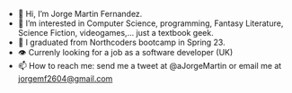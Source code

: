 - 👋 Hi, I’m Jorge Martin Fernandez.
- 👀 I’m interested in Computer Science, programming, Fantasy Literature, Science Fiction, videogames,... just a textbook geek.   
- 🌱 I graduated from Northcoders bootcamp in Spring 23. 
- 👁️ Currenly looking for a job as a software developer (UK) 
- 📫 How to reach me: send me a tweet at @aJorgeMartin or email me at jorgemf2604@gmail.com

<!---
jorgemf2604/jorgemf2604 is a ✨ special ✨ repository because its `README.md` (this file) appears on your GitHub profile.
You can click the Preview link to take a look at your changes.
--->
